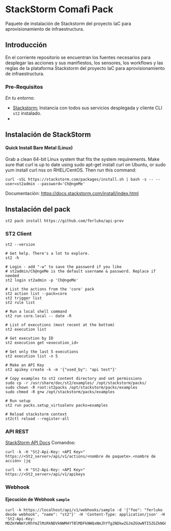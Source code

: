 # StackStorm Comafi Pack
Paquete de instalación de Stackstorm del proyecto IaC para aprovisionamiento de infraestructura.

## Introducción
En el corriente repositorio se encuentran los fuentes necesarios para desplegar las acciones y sus manifiestos, los sensores, los workflows y las reglas de la plataforma Stackstorm del proyecto IaC para aprovisionamiento de infraestructura.

### Pre-Requisitos
_En tu entorno._
* [Stackstorm:]() Instancia con todos sus servicios desplegada y cliente CLI ```st2``` instalado.
* []()

## Instalación de StackStorm
#### Quick Install Bare Metal (Linux)

Grab a clean 64-bit Linux system that fits the system requirements. Make sure that curl is up to date using sudo apt-get install curl on Ubuntu, or sudo yum install curl nss on RHEL/CentOS. Then run this command:
```
curl -sSL https://stackstorm.com/packages/install.sh | bash -s -- --user=st2admin --password='Ch@ngeMe'
```
Documentación: https://docs.stackstorm.com/install/index.html

## Instalación del pack
```
st2 pack install https://github.com/ferluko/api-prov
```


### ST2 Client
```
st2 --version

# Get help. There's a lot to explore.
st2 -h

# Login - add "-w" to save the password if you like
# st2admin/Ch@ngeMe is the default username & password. Replace if needed
st2 login st2admin -p 'Ch@ngeMe'

# List the actions from the 'core' pack
st2 action list --pack=core
st2 trigger list
st2 rule list

# Run a local shell command
st2 run core.local -- date -R

# List of executions (most recent at the bottom)
st2 execution list

# Get execution by ID
st2 execution get <execution_id>

# Get only the last 5 executions
st2 execution list -n 5

# Make an API Key
st2 apikey create -k -m '{"used_by": "api test"}'

# Copy examples to st2 content directory and set permissions
sudo cp -r /usr/share/doc/st2/examples/ /opt/stackstorm/packs/
sudo chown -R root:st2packs /opt/stackstorm/packs/examples
sudo chmod -R g+w /opt/stackstorm/packs/examples

# Run setup
st2 run packs.setup_virtualenv packs=examples

# Reload stackstorm context
st2ctl reload --register-all
```

### API REST
[StackStorm API Docs](https://api.stackstorm.com/) 
Comandos:
```
curl -k -H "St2-Api-Key: <API Key>" https://<St2_server>/api/v1/actions/<nombre de paquete>.<nombre de acción> |jq 

curl -k -H "St2-Api-Key: <API Key>" https://<St2_server>/api/v1/apikeys

```

### Webhook
#### Ejecución de Webhook ```sample```
```
curl -k https://localhost/api/v1/webhooks/sample -d '{"foo": "ferluko desde webhook", "name": "st2"}' -H 'Content-Type: application/json' -H 'St2-Api-Key: MDZmYWNmYzRhYmZlMzRkNDVkNWM4YTBlMDFkNWQxNmJhYTg2NDkwZGJmZGUwNTI5ZGZkNGQzNWNlZGY2ZjEyMw'
```

